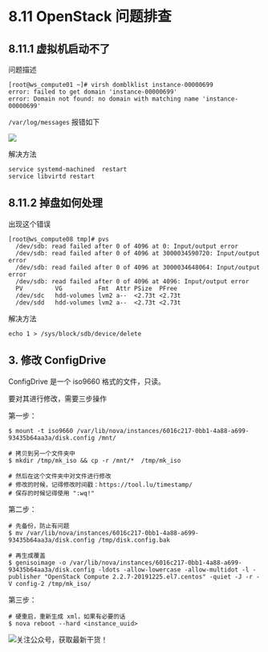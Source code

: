 # 8.11 OpenStack 问题排查

## 8.11.1 虚拟机启动不了

问题描述

```
[root@ws_compute01 ~]# virsh domblklist instance-00000699
error: failed to get domain 'instance-00000699'
error: Domain not found: no domain with matching name 'instance-00000699'
```

`/var/log/messages` 报错如下

![](http://image.python-online.cn/20190530175817.png)

解决方法

```
service systemd-machined  restart
service libvirtd restart
```

## 8.11.2 掉盘如何处理

出现这个错误

```shell
[root@ws_compute08 tmp]# pvs
  /dev/sdb: read failed after 0 of 4096 at 0: Input/output error
  /dev/sdb: read failed after 0 of 4096 at 3000034590720: Input/output error
  /dev/sdb: read failed after 0 of 4096 at 3000034648064: Input/output error
  /dev/sdb: read failed after 0 of 4096 at 4096: Input/output error
  PV         VG          Fmt  Attr PSize  PFree 
  /dev/sdc   hdd-volumes lvm2 a--  <2.73t <2.73t
  /dev/sdd   hdd-volumes lvm2 a--  <2.73t <2.73t
```

解决方法

```shell
echo 1 > /sys/block/sdb/device/delete
```

## 3. 修改 ConfigDrive 

ConfigDrive 是一个 iso9660 格式的文件，只读。

要对其进行修改，需要三步操作

第一步：

```shell
$ mount -t iso9660 /var/lib/nova/instances/6016c217-0bb1-4a88-a699-93435b64aa3a/disk.config /mnt/

# 拷贝到另一个文件夹中
$ mkdir /tmp/mk_iso && cp -r /mnt/*  /tmp/mk_iso

# 然后在这个文件夹中对文件进行修改
# 修改的时候，记得修改时间戳：https://tool.lu/timestamp/
# 保存的时候记得使用 ":wq!" 
```

第二步：

```shell
# 先备份，防止有问题
$ mv /var/lib/nova/instances/6016c217-0bb1-4a88-a699-93435b64aa3a/disk.config /tmp/disk.config.bak

# 再生成覆盖
$ genisoimage -o /var/lib/nova/instances/6016c217-0bb1-4a88-a699-93435b64aa3a/disk.config -ldots -allow-lowercase -allow-multidot -l -publisher "OpenStack Compute 2.2.7-20191225.el7.centos" -quiet -J -r -V config-2 /tmp/mk_iso/
```

第三步：

```shell
# 硬重启，重新生成 xml，如果有必要的话
$ nova reboot --hard <instance_uuid>
```



![关注公众号，获取最新干货！](http://image.python-online.cn/20191117155836.png)
